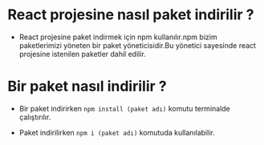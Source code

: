 # React projesine nasıl paket indirilir ?

- React projesine paket indirmek için npm kullanılır.npm bizim paketlerimizi yöneten bir paket yöneticisidir.Bu yönetici sayesinde react projesine istenilen paketler dahil edilir.

# Bir paket nasıl indirilir ?

- Bir paket indirirken `npm install (paket adı)` komutu terminalde çalıştırılır.

- Paket indirilirken `npm i (paket adı)` komutuda kullanılabilir.
